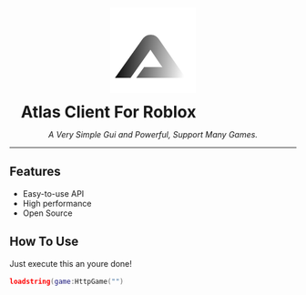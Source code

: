 <p align="center">
  <img src="README/AtlasLogo.png" alt="Atlas Client" width="150" />
  <h1 align="center" style="display:inline; margin-left: 20px;">Atlas Client For Roblox</h1>
</p>

<p align="center">
  <i>A Very Simple Gui and Powerful, Support Many Games.</i>
</p>

---

## Features

- Easy-to-use API
- High performance
- Open Source

## How To Use

Just execute this an youre done!
```lua
loadstring(game:HttpGame("")
